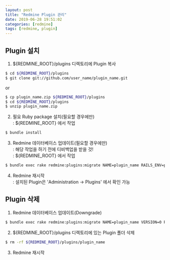 ```yaml
---
layout: post
title: "Redmine Plugin 관리"
date: 2019-06-28 19:51:02
categories: [redmine]
tags: [redmine, plugin]
---
```


## Plugin 설치
1. ${REDMINE_ROOT}/plugins 디렉토리에 Plugin 복사  
```bash
$ cd ${REDMINE_ROOT}/plugins
$ git clone git://github.com/user_name/plugin_name.git
```
or
```bash
$ cp plugin_name.zip ${REDMINE_ROOT}/plugins
$ cd ${REDMINE_ROOT}/plugins
$ unzip plugin_name.zip
```

2. 필요 Ruby package 설치(필요할 경우에만)  
: ${REDMINE_ROOT} 에서 작업
```bash
$ bundle install
```

3. Redmine 데이터베이스 업데이트(필요할 경우에만)  
: 해당 작업을 하기 전에 디비백업을 받을 것!  
: ${REDMINE_ROOT} 에서 작업  

```bash
$ bundle exec rake redmine:plugins:migrate NAME=plugin_name RAILS_ENV=production
```
4. Redmine 재시작  
: 설치된 Plugin은 'Administration -> Plugins' 에서 확인 가능

## Plugin 삭제
1. Redmine 데이터베이스 업데이트(Downgrade)  
```bash
$ bundle exec rake redmine:plugins:migrate NAME=plugin_name VERSION=0 RAILS_ENV=production
```

2. ${REDMINE_ROOT}/plugins 디렉토리에 있는 Plugin 폴더 삭제  
```bash
$ rm -rf ${REDMINE_ROOT}/plugins/plugin_name
```

3. Redmine 재시작  
